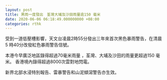 ```yaml
---
layout: post
title: 黑雨一度發出　荃灣大埔及沙田雨量逾150 毫米
date: 2020-06-06 06:18:49.000000000 +08:00
categories: rthk
---
```


受到一道低壓槽影響，天文台凌晨2時55分發出三年來首次黑色暴雨警告，在清晨5 時40分改發紅色暴雨警告信號。

本港今早廣泛地區錄得超過70毫米雨量 ，荃灣、大埔及沙田的雨量更超過150 毫米。 香港境內錄得超過8000次雲對地閃電。

新界北部水浸特別報告、雷暴警告和山泥傾瀉警告亦生效。
